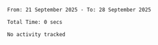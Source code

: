 <!--START_SECTION:waka-->

```txt
From: 21 September 2025 - To: 28 September 2025

Total Time: 0 secs

No activity tracked
```

<!--END_SECTION:waka-->

